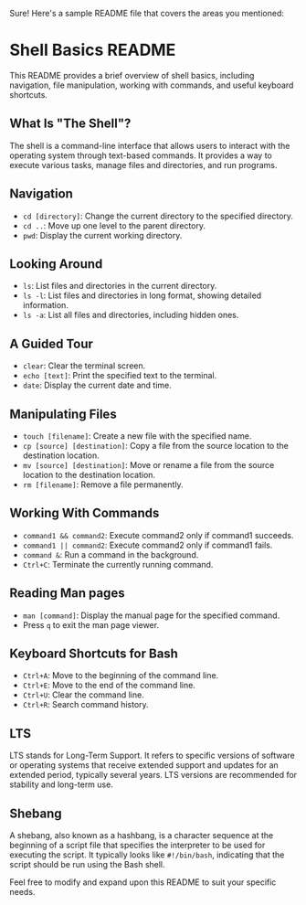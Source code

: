 <p>Sure! Here's a sample README file that covers the areas you mentioned:</p>
<h1>Shell Basics README</h1>
<p>This README provides a brief overview of shell basics, including navigation, file manipulation, working with
    commands, and useful keyboard shortcuts.</p>
<h2>What Is "The Shell"?</h2>
<p>The shell is a command-line interface that allows users to interact with the operating system through text-based
    commands. It provides a way to execute various tasks, manage files and directories, and run programs.</p>
<h2>Navigation</h2>
<ul>
    <li><code>cd [directory]</code>: Change the current directory to the specified directory.</li>
    <li><code>cd ..</code>: Move up one level to the parent directory.</li>
    <li><code>pwd</code>: Display the current working directory.</li>
</ul>
<h2>Looking Around</h2>
<ul>
    <li><code>ls</code>: List files and directories in the current directory.</li>
    <li><code>ls -l</code>: List files and directories in long format, showing detailed information.</li>
    <li><code>ls -a</code>: List all files and directories, including hidden ones.</li>
</ul>
<h2>A Guided Tour</h2>
<ul>
    <li><code>clear</code>: Clear the terminal screen.</li>
    <li><code>echo [text]</code>: Print the specified text to the terminal.</li>
    <li><code>date</code>: Display the current date and time.</li>
</ul>
<h2>Manipulating Files</h2>
<ul>
    <li><code>touch [filename]</code>: Create a new file with the specified name.</li>
    <li><code>cp [source] [destination]</code>: Copy a file from the source location to the destination location.</li>
    <li><code>mv [source] [destination]</code>: Move or rename a file from the source location to the destination
        location.</li>
    <li><code>rm [filename]</code>: Remove a file permanently.</li>
</ul>
<h2>Working With Commands</h2>
<ul>
    <li><code>command1 &amp;&amp; command2</code>: Execute command2 only if command1 succeeds.</li>
    <li><code>command1 || command2</code>: Execute command2 only if command1 fails.</li>
    <li><code>command &amp;</code>: Run a command in the background.</li>
    <li><code>Ctrl+C</code>: Terminate the currently running command.</li>
</ul>
<h2>Reading Man pages</h2>
<ul>
    <li><code>man [command]</code>: Display the manual page for the specified command.</li>
    <li>Press <code>q</code> to exit the man page viewer.</li>
</ul>
<h2>Keyboard Shortcuts for Bash</h2>
<ul>
    <li><code>Ctrl+A</code>: Move to the beginning of the command line.</li>
    <li><code>Ctrl+E</code>: Move to the end of the command line.</li>
    <li><code>Ctrl+U</code>: Clear the command line.</li>
    <li><code>Ctrl+R</code>: Search command history.</li>
</ul>
<h2>LTS</h2>
<p>LTS stands for Long-Term Support. It refers to specific versions of software or operating systems that receive
    extended support and updates for an extended period, typically several years. LTS versions are recommended for
    stability and long-term use.</p>
<h2>Shebang</h2>
<p>A shebang, also known as a hashbang, is a character sequence at the beginning of a script file that specifies the
    interpreter to be used for executing the script. It typically looks like <code>#!/bin/bash</code>, indicating that
    the script should be run using the Bash shell.</p>
<p>Feel free to modify and expand upon this README to suit your specific needs.</p>
